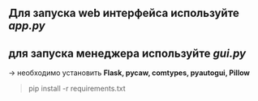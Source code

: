 Для запуска web интерфейса используйте *app.py*
--

для запуска менеджера используйте *gui.py*
--
-> необходимо установить **Flask, pycaw, comtypes, pyautogui, Pillow**
> pip install -r requirements.txt